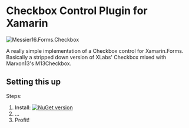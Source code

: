# Checkbox Control Plugin for Xamarin

![Messier16.Forms.Checkbox](http://i.imgur.com/eDsT8PC.png)

A really simple implementation of a Checkbox control for Xamarin.Forms. Basically a stripped down version of XLabs' Checkbox mixed with Marxon13's M13Checkbox.

## Setting this up  
Steps:  
 1. Install: [![NuGet version](https://badge.fury.io/nu/Messier16.Forms.Checkbox.svg)](https://badge.fury.io/nu/Messier16.Forms.Checkbox)
 2. ...
 3. Profit!
